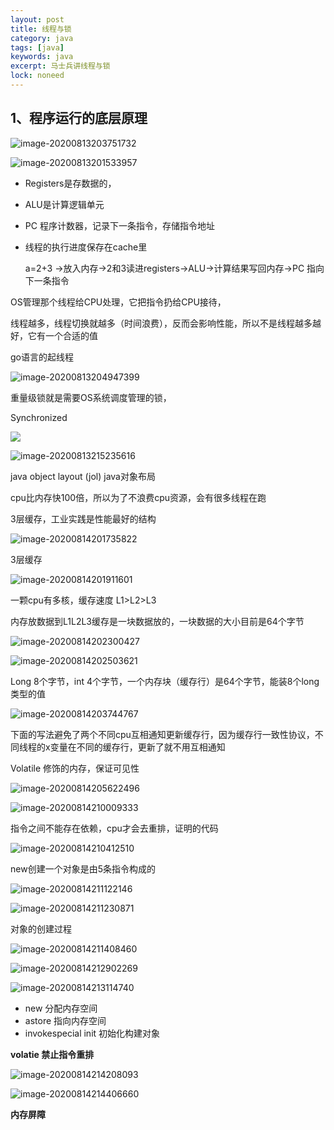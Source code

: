 ```yaml
---
layout: post
title: 线程与锁
category: java
tags: [java]
keywords: java
excerpt: 马士兵讲线程与锁
lock: noneed
---
```


## 1、程序运行的底层原理

![image-20200813203751732](/assets/images/2020/java/lock/image-20200813203751732.png)

![image-20200813201533957](/assets/images/2020/java/lock/image-20200813201533957.png)

- Registers是存数据的，

- ALU是计算逻辑单元

- PC 程序计数器，记录下一条指令，存储指令地址
- 线程的执行进度保存在cache里

  a=2+3 ->放入内存->2和3读进registers->ALU->计算结果写回内存->PC 指向下一条指令

OS管理那个线程给CPU处理，它把指令扔给CPU接待，

线程越多，线程切换就越多（时间浪费），反而会影响性能，所以不是线程越多越好，它有一个合适的值



go语言的起线程

![image-20200813204947399](/assets/images/2020/java/lock/image-20200813204947399.png)

重量级锁就是需要OS系统调度管理的锁，

Synchronized

![](/assets/images/2020/java/lock/lock-transfer.jpg)

![image-20200813215235616](/assets/images/2020/java/lock/image-20200813215235616.png)



java object layout (jol) java对象布局



cpu比内存快100倍，所以为了不浪费cpu资源，会有很多线程在跑

3层缓存，工业实践是性能最好的结构

![image-20200814201735822](/assets/images/2020/java/lock/image-20200814201735822.png)

3层缓存

![image-20200814201911601](/assets/images/2020/java/lock/image-20200814201911601.png)

一颗cpu有多核，缓存速度 L1>L2>L3 

内存放数据到L1L2L3缓存是一块数据放的，一块数据的大小目前是64个字节

![image-20200814202300427](/assets/images/2020/java/lock/image-20200814202300427.png)

![image-20200814202503621](/assets/images/2020/java/lock/image-20200814202503621.png)

Long 8个字节，int 4个字节，一个内存块（缓存行）是64个字节，能装8个long类型的值

![image-20200814203744767](/assets/images/2020/java/lock/image-20200814203744767.png)

下面的写法避免了两个不同cpu互相通知更新缓存行，因为缓存行一致性协议，不同线程的x变量在不同的缓存行，更新了就不用互相通知



Volatile 修饰的内存，保证可见性

![image-20200814205622496](/assets/images/2020/java/lock/image-20200814205622496.png)



![image-20200814210009333](/assets/images/2020/java/lock/image-20200814210009333.png)

指令之间不能存在依赖，cpu才会去重排，证明的代码

![image-20200814210412510](/assets/images/2020/java/lock/image-20200814210412510.png)



new创建一个对象是由5条指令构成的

![image-20200814211122146](/assets/images/2020/java/lock/image-20200814211122146.png)

![image-20200814211230871](/assets/images/2020/java/lock/image-20200814211230871.png)

对象的创建过程

![image-20200814211408460](/assets/images/2020/java/lock/image-20200814211408460.png)



![image-20200814212902269](/assets/images/2020/java/lock/image-20200814212902269.png)



![image-20200814213114740](/assets/images/2020/java/lock/image-20200814213114740.png)

- new 分配内存空间
- astore 指向内存空间
- invokespecial init 初始化构建对象

**volatie 禁止指令重排**

![image-20200814214208093](/assets/images/2020/java/lock/image-20200814214208093.png)

![image-20200814214406660](/assets/images/2020/java/lock/image-20200814214406660.png)

**内存屏障**

